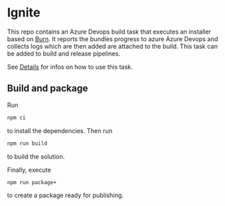 # Ignite

This repo contains an Azure Devops build task that executes an installer based on [Burn](https://wixtoolset.org/documentation/manual/v3/bundle/). It reports the bundles progress to azure Azure Devops and collects logs which are then added are attached to the build. This task can be added to build and release pipelines.

See [Details](Details.md) for infos on how to use this task.

## Build and package

Run

```bash
npm ci
```

to install the dependencies. Then run

```bash
npm run build
```

to build the solution.

Finally, execute

```bash
npm run package+
```

to create a package ready for publishing.